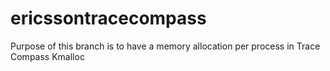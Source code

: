 # ericssontracecompass

Purpose of this branch is to have a memory allocation per process in Trace Compass
Kmalloc
